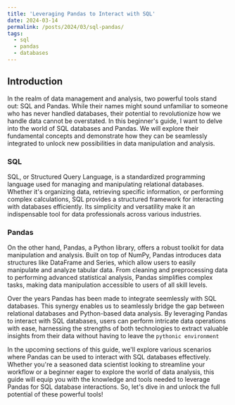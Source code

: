 ```yaml
---
title: 'Leveraging Pandas to Interact with SQL'
date: 2024-03-14
permalink: /posts/2024/03/sql-pandas/
tags:
  - sql
  - pandas
  - databases
---
```



## Introduction

In the realm of data management and analysis, two powerful tools stand out: SQL and Pandas. While their names might sound unfamiliar to someone who has never handled databases, their potential to revolutionize how we handle data cannot be overstated. In this beginner's guide, I want to delve into the world of SQL databases and Pandas. We will explore their fundamental concepts and demonstrate how they can be seamlessly integrated to unlock new possibilities in data manipulation and analysis.


### SQL

SQL, or Structured Query Language, is a standardized programming language used for managing and manipulating relational databases. Whether it's organizing data, retrieving specific information, or performing complex calculations, SQL provides a structured framework for interacting with databases efficiently. Its simplicity and versatility make it an indispensable tool for data professionals across various industries.

### Pandas

On the other hand, Pandas, a Python library, offers a robust toolkit for data manipulation and analysis. Built on top of NumPy, Pandas introduces data structures like DataFrame and Series, which allow users to easily manipulate and analyze tabular data. From cleaning and preprocessing data to performing advanced statistical analysis, Pandas simplifies complex tasks, making data manipulation accessible to users of all skill levels.

Over the years Pandas has been made to integrate seemlessly with SQL databases.
This synergy enables us to seamlessly bridge the gap between relational databases and Python-based data analysis. By leveraging Pandas to interact with SQL databases, users can perform intricate data operations with ease, harnessing the strengths of both technologies to extract valuable insights from their data without having to leave the `pythonic environment`


In the upcoming sections of this guide, we'll explore various scenarios where Pandas can be used to interact with SQL databases effectively. Whether you're a seasoned data scientist looking to streamline your workflow or a beginner eager to explore the world of data analysis, this guide will equip you with the knowledge and tools needed to leverage Pandas for SQL database interactions. So, let's dive in and unlock the full potential of these powerful tools!


